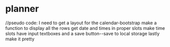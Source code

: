 # planner
//pseudo code:
I need to get a layout for the calendar-bootstrap
make a function to display all the rows
get date and times in proper slots
make time slots have input textboxes and a save button--save to local storage
lastly make it pretty